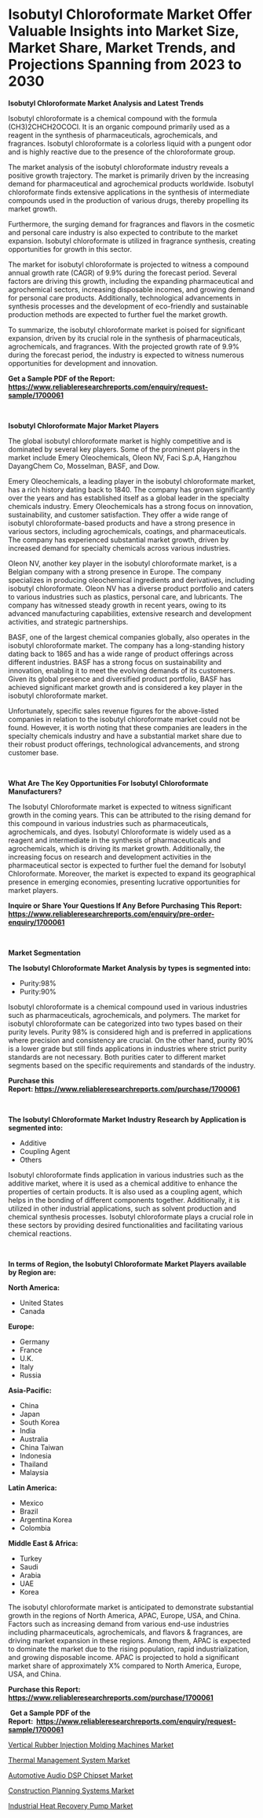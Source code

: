 <p><h1>Isobutyl Chloroformate Market Offer Valuable Insights into Market Size, Market Share, Market Trends, and Projections Spanning from 2023 to 2030</h1></p><p><strong>Isobutyl Chloroformate Market Analysis and Latest Trends</strong></p>
<p><p>Isobutyl chloroformate is a chemical compound with the formula (CH3)2CHCH2OCOCl. It is an organic compound primarily used as a reagent in the synthesis of pharmaceuticals, agrochemicals, and fragrances. Isobutyl chloroformate is a colorless liquid with a pungent odor and is highly reactive due to the presence of the chloroformate group.</p><p>The market analysis of the isobutyl chloroformate industry reveals a positive growth trajectory. The market is primarily driven by the increasing demand for pharmaceutical and agrochemical products worldwide. Isobutyl chloroformate finds extensive applications in the synthesis of intermediate compounds used in the production of various drugs, thereby propelling its market growth.</p><p>Furthermore, the surging demand for fragrances and flavors in the cosmetic and personal care industry is also expected to contribute to the market expansion. Isobutyl chloroformate is utilized in fragrance synthesis, creating opportunities for growth in this sector.</p><p>The market for isobutyl chloroformate is projected to witness a compound annual growth rate (CAGR) of 9.9% during the forecast period. Several factors are driving this growth, including the expanding pharmaceutical and agrochemical sectors, increasing disposable incomes, and growing demand for personal care products. Additionally, technological advancements in synthesis processes and the development of eco-friendly and sustainable production methods are expected to further fuel the market growth.</p><p>To summarize, the isobutyl chloroformate market is poised for significant expansion, driven by its crucial role in the synthesis of pharmaceuticals, agrochemicals, and fragrances. With the projected growth rate of 9.9% during the forecast period, the industry is expected to witness numerous opportunities for development and innovation.</p></p>
<p><strong>Get a Sample PDF of the Report:&nbsp; <a href="https://www.reliableresearchreports.com/enquiry/request-sample/1700061">https://www.reliableresearchreports.com/enquiry/request-sample/1700061</a></strong></p>
<p>&nbsp;</p>
<p><strong>Isobutyl Chloroformate Major Market Players</strong></p>
<p><p>The global isobutyl chloroformate market is highly competitive and is dominated by several key players. Some of the prominent players in the market include Emery Oleochemicals, Oleon NV, Faci S.p.A, Hangzhou DayangChem Co, Mosselman, BASF, and Dow.</p><p>Emery Oleochemicals, a leading player in the isobutyl chloroformate market, has a rich history dating back to 1840. The company has grown significantly over the years and has established itself as a global leader in the specialty chemicals industry. Emery Oleochemicals has a strong focus on innovation, sustainability, and customer satisfaction. They offer a wide range of isobutyl chloroformate-based products and have a strong presence in various sectors, including agrochemicals, coatings, and pharmaceuticals. The company has experienced substantial market growth, driven by increased demand for specialty chemicals across various industries.</p><p>Oleon NV, another key player in the isobutyl chloroformate market, is a Belgian company with a strong presence in Europe. The company specializes in producing oleochemical ingredients and derivatives, including isobutyl chloroformate. Oleon NV has a diverse product portfolio and caters to various industries such as plastics, personal care, and lubricants. The company has witnessed steady growth in recent years, owing to its advanced manufacturing capabilities, extensive research and development activities, and strategic partnerships.</p><p>BASF, one of the largest chemical companies globally, also operates in the isobutyl chloroformate market. The company has a long-standing history dating back to 1865 and has a wide range of product offerings across different industries. BASF has a strong focus on sustainability and innovation, enabling it to meet the evolving demands of its customers. Given its global presence and diversified product portfolio, BASF has achieved significant market growth and is considered a key player in the isobutyl chloroformate market.</p><p>Unfortunately, specific sales revenue figures for the above-listed companies in relation to the isobutyl chloroformate market could not be found. However, it is worth noting that these companies are leaders in the specialty chemicals industry and have a substantial market share due to their robust product offerings, technological advancements, and strong customer base.</p></p>
<p>&nbsp;</p>
<p><strong>What Are The Key Opportunities For Isobutyl Chloroformate Manufacturers?</strong></p>
<p><p>The Isobutyl Chloroformate market is expected to witness significant growth in the coming years. This can be attributed to the rising demand for this compound in various industries such as pharmaceuticals, agrochemicals, and dyes. Isobutyl Chloroformate is widely used as a reagent and intermediate in the synthesis of pharmaceuticals and agrochemicals, which is driving its market growth. Additionally, the increasing focus on research and development activities in the pharmaceutical sector is expected to further fuel the demand for Isobutyl Chloroformate. Moreover, the market is expected to expand its geographical presence in emerging economies, presenting lucrative opportunities for market players.</p></p>
<p><strong>Inquire or Share Your Questions If Any Before Purchasing This Report: <a href="https://www.reliableresearchreports.com/enquiry/pre-order-enquiry/1700061">https://www.reliableresearchreports.com/enquiry/pre-order-enquiry/1700061</a></strong></p>
<p>&nbsp;</p>
<p><strong>Market Segmentation</strong></p>
<p><strong>The Isobutyl Chloroformate Market Analysis by types is segmented into:</strong></p>
<p><ul><li>Purity:98%</li><li>Purity:90%</li></ul></p>
<p><p>Isobutyl chloroformate is a chemical compound used in various industries such as pharmaceuticals, agrochemicals, and polymers. The market for isobutyl chloroformate can be categorized into two types based on their purity levels. Purity 98% is considered high and is preferred in applications where precision and consistency are crucial. On the other hand, purity 90% is a lower grade but still finds applications in industries where strict purity standards are not necessary. Both purities cater to different market segments based on the specific requirements and standards of the industry.</p></p>
<p><strong>Purchase this Report:&nbsp;<a href="https://www.reliableresearchreports.com/purchase/1700061">https://www.reliableresearchreports.com/purchase/1700061</a></strong></p>
<p>&nbsp;</p>
<p><strong>The Isobutyl Chloroformate Market Industry Research by Application is segmented into:</strong></p>
<p><ul><li>Additive</li><li>Coupling Agent</li><li>Others</li></ul></p>
<p><p>Isobutyl chloroformate finds application in various industries such as the additive market, where it is used as a chemical additive to enhance the properties of certain products. It is also used as a coupling agent, which helps in the bonding of different components together. Additionally, it is utilized in other industrial applications, such as solvent production and chemical synthesis processes. Isobutyl chloroformate plays a crucial role in these sectors by providing desired functionalities and facilitating various chemical reactions.</p></p>
<p>&nbsp;</p>
<p><strong>In terms of Region, the Isobutyl Chloroformate Market Players available by Region are:</strong></p>
<p>
    <p> <strong> North America: </strong>
        <ul>
            <li>United States</li>
            <li>Canada</li>
        </ul>
        </p> 
    <p> <strong> Europe: </strong>
        <ul>
            <li>Germany</li>
            <li>France</li>
            <li>U.K.</li>
            <li>Italy</li>
            <li>Russia</li>
        </ul>
        </p> 
    <p> <strong> Asia-Pacific: </strong>
        <ul>
            <li>China</li>
            <li>Japan</li>
            <li>South Korea</li>
            <li>India</li>
            <li>Australia</li>
            <li>China Taiwan</li>
            <li>Indonesia</li>
            <li>Thailand</li>
            <li>Malaysia</li>
        </ul>
        </p> 
    <p> <strong> Latin America: </strong>
        <ul>
            <li>Mexico</li>
            <li>Brazil</li>
            <li>Argentina Korea</li>
            <li>Colombia</li>
        </ul>
        </p> 
    <p> <strong> Middle East & Africa: </strong>
        <ul>
            <li>Turkey</li>
            <li>Saudi</li>
            <li>Arabia</li>
            <li>UAE</li>
            <li>Korea</li>
        </ul>
    </p>
    </p>
<p><p>The isobutyl chloroformate market is anticipated to demonstrate substantial growth in the regions of North America, APAC, Europe, USA, and China. Factors such as increasing demand from various end-use industries including pharmaceuticals, agrochemicals, and flavors & fragrances, are driving market expansion in these regions. Among them, APAC is expected to dominate the market due to the rising population, rapid industrialization, and growing disposable income. APAC is projected to hold a significant market share of approximately X% compared to North America, Europe, USA, and China.</p></p>
<p><strong>Purchase this Report: <a href="https://www.reliableresearchreports.com/purchase/1700061">https://www.reliableresearchreports.com/purchase/1700061</a></strong></p>
<p>&nbsp;<strong>Get a Sample PDF of the Report:&nbsp;&nbsp;<a href="https://www.reliableresearchreports.com/enquiry/request-sample/1700061">https://www.reliableresearchreports.com/enquiry/request-sample/1700061</a></strong></p>
<p><strong></strong></p>
<p><p><a href="https://medium.com/@saigemarvin1946/vertical-rubber-injection-molding-machines-market-size-market-outlook-and-market-forecast-2023-to-8401fbd85d73">Vertical Rubber Injection Molding Machines Market</a></p><p><a href="https://github.com/kartikreportprime/Market-Research-Report-List-1/blob/main/thermal-management-system-market.md">Thermal Management System Market</a></p><p><a href="https://www.linkedin.com/pulse/automotive-audio-dsp-chipset-market-size-2023-2030/">Automotive Audio DSP Chipset Market</a></p><p><a href="https://www.linkedin.com/pulse/construction-planning-systems-market-share-amp-new-trends/">Construction Planning Systems Market</a></p><p><a href="https://github.com/smritireportprime/Market-Research-Report-List-1/blob/main/industrial-heat-recovery-pump-market.md">Industrial Heat Recovery Pump Market</a></p></p>
